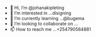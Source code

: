 - 👋 Hi, I’m @johanakipleting
- 👀 I’m interested in ...disigning
- 🌱 I’m currently learning ...@bugema
- 💞️ I’m looking to collaborate on ...
- 📫 How to reach me ...+254790584881

<!---
johanakipleting/johanakipleting is a ✨ special ✨ repository because its `README.md` (this file) appears on your GitHub profile.
You can click the Preview link to take a look at your changes.
--->
